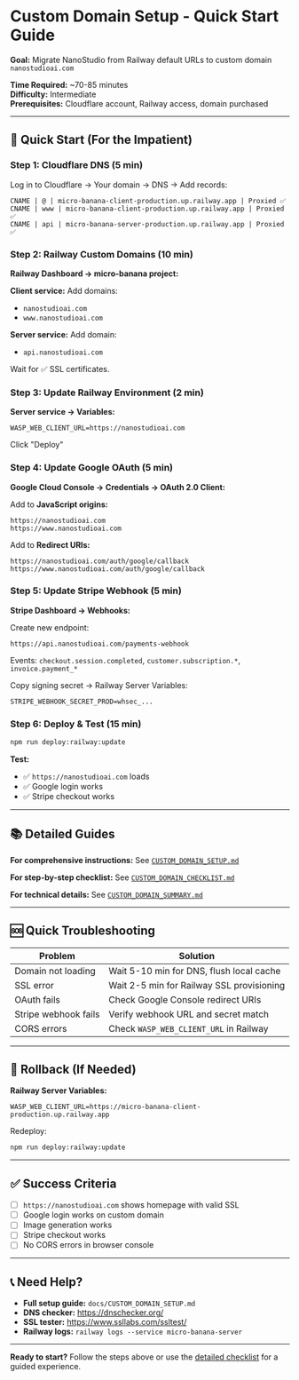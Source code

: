 # Custom Domain Setup - Quick Start Guide

**Goal:** Migrate NanoStudio from Railway default URLs to custom domain `nanostudioai.com`

**Time Required:** ~70-85 minutes  
**Difficulty:** Intermediate  
**Prerequisites:** Cloudflare account, Railway access, domain purchased

---

## 🚀 Quick Start (For the Impatient)

### Step 1: Cloudflare DNS (5 min)

Log in to Cloudflare → Your domain → DNS → Add records:

```
CNAME | @ | micro-banana-client-production.up.railway.app | Proxied ✅
CNAME | www | micro-banana-client-production.up.railway.app | Proxied ✅
CNAME | api | micro-banana-server-production.up.railway.app | Proxied ✅
```

### Step 2: Railway Custom Domains (10 min)

**Railway Dashboard → micro-banana project:**

**Client service:** Add domains:
- `nanostudioai.com`
- `www.nanostudioai.com`

**Server service:** Add domain:
- `api.nanostudioai.com`

Wait for ✅ SSL certificates.

### Step 3: Update Railway Environment (2 min)

**Server service → Variables:**
```
WASP_WEB_CLIENT_URL=https://nanostudioai.com
```

Click "Deploy"

### Step 4: Update Google OAuth (5 min)

**Google Cloud Console → Credentials → OAuth 2.0 Client:**

Add to **JavaScript origins:**
```
https://nanostudioai.com
https://www.nanostudioai.com
```

Add to **Redirect URIs:**
```
https://nanostudioai.com/auth/google/callback
https://www.nanostudioai.com/auth/google/callback
```

### Step 5: Update Stripe Webhook (5 min)

**Stripe Dashboard → Webhooks:**

Create new endpoint:
```
https://api.nanostudioai.com/payments-webhook
```

Events: `checkout.session.completed`, `customer.subscription.*`, `invoice.payment_*`

Copy signing secret → Railway Server Variables:
```
STRIPE_WEBHOOK_SECRET_PROD=whsec_...
```

### Step 6: Deploy & Test (15 min)

```bash
npm run deploy:railway:update
```

**Test:**
- ✅ `https://nanostudioai.com` loads
- ✅ Google login works
- ✅ Stripe checkout works

---

## 📚 Detailed Guides

**For comprehensive instructions:** See [`CUSTOM_DOMAIN_SETUP.md`](./CUSTOM_DOMAIN_SETUP.md)

**For step-by-step checklist:** See [`CUSTOM_DOMAIN_CHECKLIST.md`](./CUSTOM_DOMAIN_CHECKLIST.md)

**For technical details:** See [`CUSTOM_DOMAIN_SUMMARY.md`](./CUSTOM_DOMAIN_SUMMARY.md)

---

## 🆘 Quick Troubleshooting

| Problem | Solution |
|---------|----------|
| Domain not loading | Wait 5-10 min for DNS, flush local cache |
| SSL error | Wait 2-5 min for Railway SSL provisioning |
| OAuth fails | Check Google Console redirect URIs |
| Stripe webhook fails | Verify webhook URL and secret match |
| CORS errors | Check `WASP_WEB_CLIENT_URL` in Railway |

---

## 🔄 Rollback (If Needed)

**Railway Server Variables:**
```
WASP_WEB_CLIENT_URL=https://micro-banana-client-production.up.railway.app
```

Redeploy:
```bash
npm run deploy:railway:update
```

---

## ✅ Success Criteria

- [ ] `https://nanostudioai.com` shows homepage with valid SSL
- [ ] Google login works on custom domain
- [ ] Image generation works
- [ ] Stripe checkout works
- [ ] No CORS errors in browser console

---

## 📞 Need Help?

- **Full setup guide:** `docs/CUSTOM_DOMAIN_SETUP.md`
- **DNS checker:** https://dnschecker.org/
- **SSL tester:** https://www.ssllabs.com/ssltest/
- **Railway logs:** `railway logs --service micro-banana-server`

---

**Ready to start?** Follow the steps above or use the [detailed checklist](./CUSTOM_DOMAIN_CHECKLIST.md) for a guided experience.

